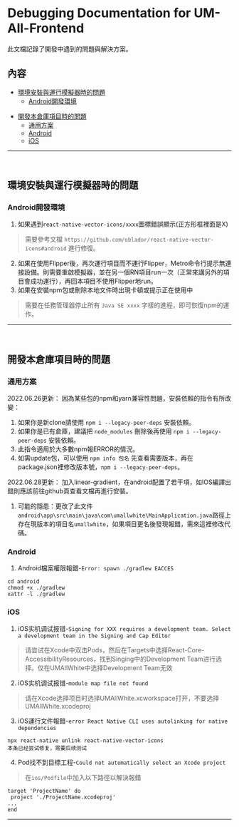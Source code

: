 # Debugging Documentation for UM-All-Frontend
此文檔記錄了開發中遇到的問題與解決方案。

## 內容
- [環境安裝與運行模擬器時的問題](#環境安裝與運行模擬器時的問題)
  - [Android開發環境](#android開發環境)
<!--   - [iOS開發環境](#ios開發環境) -->
- [開發本倉庫項目時的問題](#開發本倉庫項目時的問題)
  - [通用方案](#通用方案)
  - [Android](#android)
  - [iOS](#ios)

---
&nbsp;

## 環境安裝與運行模擬器時的問題
### Android開發環境
1. 如果遇到`react-native-vector-icons/xxxx`圖標錯誤顯示(正方形框裡面是X)
> 需要參考文檔 `https://github.com/oblador/react-native-vector-icons#android` 進行修復。
2. 如果在使用Flipper後，再次運行項目而不運行Flipper，Metro命令行提示無連接設備。則需要重啟模擬器，並在另一個RN項目run一次（正常來講另外的項目會成功運行），再回本項目不使用Flipper地run。
3. 如果在安裝npm包或刪除本地文件時出現卡頓或提示正在使用中
> 需要在任務管理器停止所有 `Java SE xxxx` 字樣的進程，即可恢復npm的運作。

<!-- ### iOS開發環境 -->

---
&nbsp;

## 開發本倉庫項目時的問題
### 通用方案
2022.06.26更新：
因為某些包的npm和yarn兼容性問題，安裝依賴的指令有所改變：

1. 如果你是新clone請使用 `npm i --legacy-peer-deps` 安裝依賴。
2. 如果你是已有倉庫，建議把 `node_modules` 刪除後再使用 `npm i --legacy-peer-deps` 安裝依賴。
3. 此指令適用於大多數npm報ERROR的情況。
4. 如需update包，可以使用 `npm info 包名` 先查看需要版本，再在package.json裡修改版本號，`npm i --legacy-peer-deps`。

2022.06.28更新：
加入linear-gradient，在android配置了若干項，如IOS編譯出錯則應該前往github頁查看文檔再進行安裝。
1. 可能的隱患：更改了此文件`android\app\src\main\java\com\umallwhite\MainApplication.java`路徑上存在現版本的項目名`umallwhite`，如果項目更名後發現報錯，需來這裡修改代碼。

### Android
1. Android檔案權限報錯-`Error: spawn ./gradlew EACCES`
```console
cd android
chmod +x ./gradlew
xattr -l ./gradlew
```

### iOS
1. iOS实机调试报错-`Signing for XXX requires a development team. Select a development team in the Signing and Cap Editor`
> 请尝试在Xcode中双击Pods，然后在Targets中选择React-Core-AccessibilityResources，找到Singing中的Development Team进行选择。仅在UMAllWhite中选择Development Team无效

2. iOS实机调试报错-`module map file not found`
> 请在Xcode选择项目时选择UMAllWhite.xcworkspace打开，不要选择UMAllWhite.xcodeproj

3. iOS運行文件報錯-`error React Native CLI uses autolinking for native dependencies`
```console
npx react-native unlink react-native-vector-icons
本条已经尝试修复，需要后续测试
```

4. Pod找不到目標工程-`Could not automatically select an Xcode project`
> 在`ios/Podfile`中加入以下路徑以解決報錯
```console
target 'ProjectName' do
 project './ProjectName.xcodeproj'
...
end
```

---
